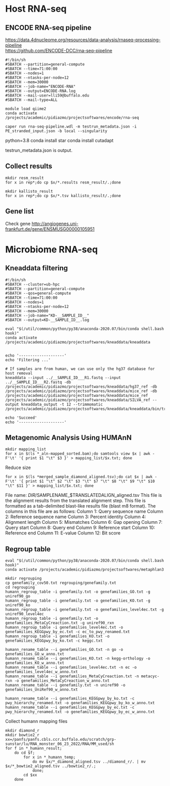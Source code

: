 # Host RNA-seq
## ENCODE RNA-seq pipeline
https://data.4dnucleome.org/resources/data-analysis/rnaseq-processing-pipeline \
https://github.com/ENCODE-DCC/rna-seq-pipeline

```
#!/bin/sh
#SBATCH --partition=general-compute
#SBATCH --time=71:00:00
#SBATCH --nodes=1
#SBATCH --ntasks-per-node=12
#SBATCH --mem=30000
#SBATCH --job-name="ENCODE-RNA"
#SBATCH --output=ENCODE-RNA.log
#SBATCH --mail-user=lli59@buffalo.edu
#SBATCH --mail-type=ALL

module load qiime2
conda activate /projects/academic/pidiazmo/projectsoftwares/encode/rna-seq

caper run rna-seq-pipeline.wdl -m testrun_metadata.json -i PE_stranded_input.json -b local --singularity

```

python=3.8
conda install star
conda install cutadapt

testrun_metadata.json is output.

## Collect results
```
mkdir resm_result
for x in rep*;do cp $x/*.results resm_result/.;done
```
```
mkdir kallisto_result
for x in rep*;do cp $x/*.tsv kallisto_result/.;done
```
## Gene list
Check gene http://angiogenes.uni-frankfurt.de/gene/ENSMUSG00000105951

# Microbiome RNA-seq
## Kneaddata filtering
```
#!/bin/sh
#SBATCH --cluster=ub-hpc
#SBATCH --partition=general-compute
#SBATCH --qos=general-compute
#SBATCH --time=71:00:00
#SBATCH --nodes=1
#SBATCH --ntasks-per-node=12
#SBATCH --mem=30000
#SBATCH --job-name="KD-__SAMPLE_ID__"
#SBATCH --output=KD-__SAMPLE_ID__.log

eval "$(/util/common/python/py38/anaconda-2020.07/bin/conda shell.bash hook)"
conda activate /projects/academic/pidiazmo/projectsoftwares/kneaddata/kneaddata


echo '--------------------'
echo 'Filtering ...'

# If samples are from human, we can use only the hg37 database for host removal
kneaddata --input ../__SAMPLE_ID___R1.fastq --input ../__SAMPLE_ID___R2.fastq -db /projects/academic/pidiazmo/projectsoftwares/kneaddata/hg37_ref -db /projects/academic/pidiazmo/projectsoftwares/kneaddata/mice_ref -db /projects/academic/pidiazmo/projectsoftwares/kneaddata/mice_ref  /projects/academic/pidiazmo/projectsoftwares/kneaddata/SILVA_ref --output kneaddata_output -t 12 --trimmomatic /projects/academic/pidiazmo/projectsoftwares/kneaddata/kneaddata/bin/trimmomatic

echo 'Succeed'
echo '--------------------'

```
## Metagenomic Analysis Using HUMAnN
```
mkdir mapping_list
for x in $(ls *_aln-mapped_sorted.bam);do samtools view $x | awk -F'\t' '{ print $1 "\t" $3 }' > mapping_list/$x.txt; done
```
Reduce size
```
for x in $(ls *merged_sample_diamond_aligned.tsv);do cat $x | awk -F'\t' '{ print $1 "\t" $2 "\t" $3 "\t" $7 "\t" $8 "\t" $9 "\t" $10 "\t" $11 }' > mapping_list/$x.txt; done
```
File name: $DIR/$SAMPLENAME_$TRANSLATEDALIGN_aligned.tsv
This file is the alignment results from the translated alignment step.
This file is formatted as a tab-delimited blast-like results file (blast m8 format).
The columns in this file are as follows:
Column 1: Query sequence name
Column 2: Reference sequence name
Column 3: Percent identity
Column 4: Alignment length
Column 5: Mismatches
Column 6: Gap opening
Column 7: Query start
Column 8: Query end
Column 9: Reference start
Column 10: Reference end
Column 11: E-value
Column 12: Bit score
## Regroup table
```
eval "$(/util/common/python/py38/anaconda-2020.07/bin/conda shell.bash hook)"
conda activate /projects/academic/pidiazmo/projectsoftwares/metaphlan3

mkdir regrouping
cp genefamily_cov50.txt regrouping/genefamily.txt
cd regrouping
humann_regroup_table -i genefamily.txt -o genefamilies_GO.txt -g uniref90_go
humann_regroup_table -i genefamily.txt -o genefamilies_KO.txt -g uniref90_ko
humann_regroup_table -i genefamily.txt -o genefamilies_level4ec.txt -g uniref90_level4ec
humann_regroup_table -i genefamily.txt -o genefamilies_MetaCyCreaction.txt -g uniref90_rxn
humann_regroup_table -i genefamilies_level4ec.txt -o genefamilies_KEGGpwy_by_ec.txt -c ec_to_pwy_renamed.txt
humann_regroup_table -i genefamilies_KO.txt -o genefamilies_KEGGpwy_by_ko.txt -c keggc.txt

humann_rename_table --i genefamilies_GO.txt -n go -o genefamilies_GO_w_anno.txt
humann_rename_table --i genefamilies_KO.txt -n kegg-orthology -o genefamilies_KO_w_anno.txt
humann_rename_table --i genefamilies_level4ec.txt -n ec -o genefamilies_level4ec_w_anno.txt
humann_rename_table --i genefamilies_MetaCyCreaction.txt -n metacyc-rxn -o genefamilies_MetaCyCreaction_w_anno.txt
humann_rename_table --i genefamily.txt -n uniref90 -o genefamilies_UniRef90_w_anno.txt

humann_rename_table --i genefamilies_KEGGpwy_by_ko.txt -c pwy_hierarchy_renamed.txt -o genefamilies_KEGGpwy_by_ko_w_anno.txt
humann_rename_table --i genefamilies_KEGGpwy_by_ec.txt -c pwy_hierarchy_renamed.txt -o genefamilies_KEGGpwy_by_ec_w_anno.txt

```
Collect humann mapping files
```
mkdir diamond_r
mkdir bowtie2_r
xx=/panfs/panfs.cbls.ccr.buffalo.edu/scratch/grp-sunstar/lu/RNA_monster_06_23_2022/RNA/MM_used/sh
for f in *_humann_result;
    do cd $f;
        for x in *_humann_temp;
            do mv $x/*_diamond_aligned.tsv ../diamond_r/. | mv $x/*_bowtie2_aligned.tsv ../bowtie2_r/.;
            done;
        cd $xx
    done
```
